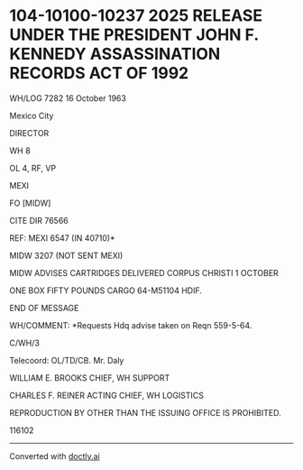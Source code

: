 # 104-10100-10237 2025 RELEASE UNDER THE PRESIDENT JOHN F. KENNEDY ASSASSINATION RECORDS ACT OF 1992

WH/LOG
7282
16 October 1963

Mexico City

DIRECTOR

WH 8

OL 4, RF, VP

MEXI

FO
[MIDW]

CITE DIR 76566

REF: MEXI 6547 (IN 40710)*

MIDW 3207 (NOT SENT MEXI)

MIDW ADVISES CARTRIDGES DELIVERED CORPUS CHRISTI 1 OCTOBER

ONE BOX FIFTY POUNDS CARGO 64-M51104 HDIF.

END OF MESSAGE

WH/COMMENT: *Requests Hdq advise taken on Reqn 559-5-64.

C/WH/3

Telecoord:
OL/TD/CB. Mr. Daly

WILLIAM E. BROOKS
CHIEF, WH SUPPORT

CHARLES F. REINER
ACTING CHIEF, WH LOGISTICS

REPRODUCTION BY OTHER THAN THE ISSUING OFFICE IS PROHIBITED.

116102


---
Converted with [doctly.ai](https://doctly.ai)